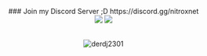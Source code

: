 <p align="center">
  ### Join my Discord Server ;D https://discord.gg/nitroxnet
  <br>
  <img src = "https://github-readme-stats.vercel.app/api?username=derdj2301&show_icons=true&count_private=true&theme=algolia&hide_border=true&bg_color=00000000">
  <img src = "https://github-readme-streak-stats.herokuapp.com?user=derdj2301&theme=algolia&hide_border=true&background=FFFFFF00&count_private=true">
  <br>
  <br>
</p>

<p align="center"> <img src="https://activity-graph.herokuapp.com/graph?username=derdj2301&theme=react-dark" alt="derdj2301" /> </p>
